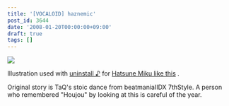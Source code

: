 ```yaml
---
title: '[VOCALOID] haznemic'
post_id: 3644
date: '2008-01-20T00:00:00+09:00'
draft: true
tags: []
---
```


![](https://danmaq.com/image/illustrations/miku/miq_s.jpg)

Illustration used with [uninstall ♪](http://www.nicovideo.jp/watch/sm2197976) for [Hatsune Miku like this](http://www.nicovideo.jp/watch/sm2197976) .

Original story is TaQ's stoic dance from beatmaniaIIDX 7thStyle. A person who remembered "Houjou" by looking at this is careful of the year.
